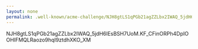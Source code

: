 ```yaml
---
layout: none
permalink: .well-known/acme-challenge/NJH8gtLS1qPGb21agZZLbx2IWAQ_5jdH6lEsBSH7UoM
---
```

NJH8gtLS1qPGb21agZZLbx2IWAQ_5jdH6lEsBSH7UoM.KF_CFinORPh4DpIOOHIFMQLRaozo9hqI9ztdhXKO_XM
